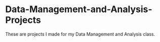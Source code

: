 # Data-Management-and-Analysis-Projects
These are projects I made for my Data Management and Analysis class.
